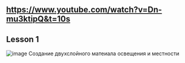 ## https://www.youtube.com/watch?v=Dn-mu3ktipQ&t=10s
## Lesson 1
![image](https://user-images.githubusercontent.com/90381005/188740456-501dfd37-3771-4df9-84e3-20ed4ec5c8f4.png)
Создание двухслойного матеиала освещения и местности
